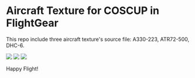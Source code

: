 # Aircraft Texture for COSCUP in FlightGear

This repo include three aircraft texture's source file: A330-223, ATR72-500, DHC-6. 

![](http://i.imgur.com/UbezIsm.png)
![](http://i.imgur.com/rmBiWGx.png)
![](http://i.imgur.com/I3kXLu2.png)

Happy Flight!
